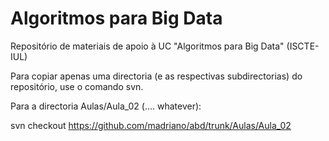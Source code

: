 # Algoritmos para Big Data

Repositório de materiais de apoio à UC "Algoritmos para Big Data" (ISCTE-IUL)

Para copiar apenas uma directoria (e as respectivas subdirectorias) do repositório, use o comando svn.

Para a directoria Aulas/Aula_02 (.... whatever):

svn checkout https://github.com/madriano/abd/trunk/Aulas/Aula_02
